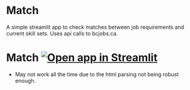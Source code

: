 # Match
A simple streamlit app to check matches between job requirements and current skill sets. Uses api calls to  bcjobs.ca.
# Match  [![Open app in Streamlit](https://static.streamlit.io/badges/streamlit_badge_black_white.svg)](https://share.streamlit.io/ze-sys/vizl/main/match_maker.py)

- May not work all the time due to the html parsing not being robust enough.
